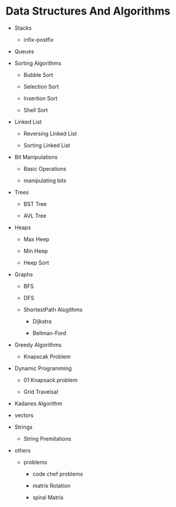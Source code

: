 # Data Structures And Algorithms

* Stacks
    * infix-postfix

* Queues

* Sorting Algorithms

    * Bubble Sort

    * Selection Sort

    * Insertion Sort

    * Shell Sort 

* Linked List
    * Reversing Linked List

    * Sorting Linked List
* Bit Manipulations
    * Basic Operations

    * manipulating bits
* Trees
    * BST Tree

    * AVL Tree
* Heaps
    * Max Heep

    * Min Heep

    * Heep Sort
* Graphs
    * BFS

    * DFS

    * ShortestPath Alogithms

        * Dijkstra

        * Bellman-Ford


* Greedy Algorithms

    * Knapscak Problem


* Dynamic Programming

    * 01 Knapsack problem

    * Grid Travelsal

* Kadanes Algorithm


* vectors

* Strings
    * String Premitations

* others
    * problems
        * code chef problems

        * matrix Rotation
        
        * spiral Matrix


